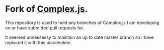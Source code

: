 # Fork of [Complex.js](https://github.com/infusion/Complex.js).

This repository is used to hold any branches of Complex.js I am developing on or have submitted pull requests for.

It seemed unnessessy to maintain an up to date master branch so I have replaced it with this placeholder.
